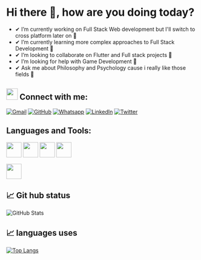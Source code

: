 # Hi there 👋, how are you doing today?

- ✔  I’m currently working on Full Stack Web development but I'll switch to cross platform later on 🔭
- ✔  I’m currently learning more complex approaches to Full Stack Development 🌱
- ✔  I’m looking to collaborate on Flutter and Full stack projects 👯
- ✔  I’m looking for help with Game Development 🤔
- ✔  Ask me about Philosophy and Psychology cause i really like those fields 💬 


## <img src="https://media.giphy.com/media/iY8CRBdQXODJSCERIr/giphy.gif" width="30px"> Connect with me:
<!--   ✔ 📫 How to reach me: Send me an Email - **jobaadewumis@gmail.com**, Yell at me on [Twitter](https://twitter.com/_jobaa) -->
  
  <p align="left">
	<a href="mailto:jobaadewumis@gmail.com"><img img src="https://img.shields.io/badge/gmail-%23EA4335.svg?style=plastic&logo=gmail&logoColor=white" alt="Gmail"/></a>
	<a href="https://github.com/JobaAdewumi"><img src="https://img.shields.io/badge/github-%23181717.svg?style=plastic&logo=github&logoColor=white" alt="GitHub"/></a>
	<a href="https://wa.me/+2348022300886"><img src="https://img.shields.io/badge/whatsapp-%2325D366.svg?style=plastic&logo=whatsapp&logoColor=white" alt="Whatsapp"/></a>
	<a href="https://www.linkedin.com/in/joba-adewumi/"><img src="https://img.shields.io/badge/linkedin-%230A66C2.svg?style=plastic&logo=linkedin&logoColor=white" alt="LinkedIn"/></a>
	<a href="https://twitter.com/_jobaa"><img src="https://img.shields.io/badge/twitter-%00ACEE.svg?style=plastic&logo=twitter&logoColor=black" alt="Twitter"/></a>
</p>

## Languages and Tools:
<a href="https://code.visualstudio.com/"> <img src="https://svgshare.com/i/gTp.svg" width="40px" ></a>
<a href="https://html.com/"> <img src="https://svgshare.com/i/gW4.svg" width="40px" ></a>
<a href="https://css-tricks.com/"> <img src="https://svgshare.com/i/gVd.svg" width="40px" ></a>
<a href="https://www.javascript.com/"> <img src="https://svgshare.com/i/gWF.svg" width="40px" ></a>
<!-- <a href="https://getbootstrap.com/"> <img src="https://svgshare.com/i/gVe.svg" width="40px" ></a> -->
<a href="https://github.com"> <img src="https://svgshare.com/i/gVT.svg" width="40px" ></a>

## 📈 Git hub status
![GitHub Stats](https://github-readme-stats.vercel.app/api?username=JobaAdewumi&theme=radical)

## 📈 languages uses
[![Top Langs](https://github-readme-stats.vercel.app/api/top-langs/?username=JobaAdewumi&layout=compact)](https://github.com/anuraghazra/github-readme-stats)




<!-- - 😄 Pronouns: ...
- ⚡ Fun fact: ... -->

<!--
**JobaAdewumi/JobaAdewumi** is a ✨ _special_ ✨ repository because its `README.md` (this file) appears on your GitHub profile.

Here are some ideas to get you started:

- 🔭 I’m currently working on ...
- 🌱 I’m currently learning ...
- 👯 I’m looking to collaborate on ...
- 🤔 I’m looking for help with ...
- 💬 Ask me about ...
- 📫 How to reach me: ...
- 😄 Pronouns: ...
- ⚡ Fun fact: ...
-->
